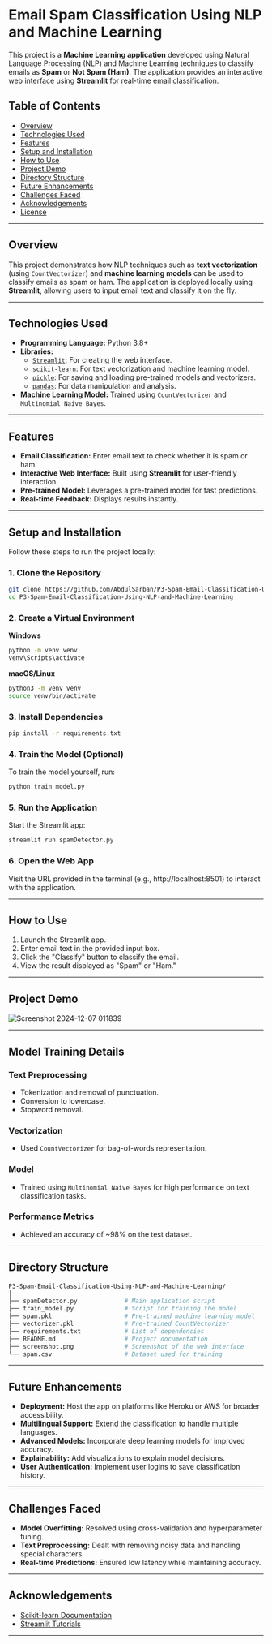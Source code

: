 
# Email Spam Classification Using NLP and Machine Learning

This project is a **Machine Learning application** developed using Natural Language Processing (NLP) and Machine Learning techniques to classify emails as **Spam** or **Not Spam (Ham)**. The application provides an interactive web interface using **Streamlit** for real-time email classification.

## Table of Contents
- [Overview](#overview)
- [Technologies Used](#technologies-used)
- [Features](#features)
- [Setup and Installation](#setup-and-installation)
- [How to Use](#how-to-use)
- [Project Demo](#project-demo)
- [Directory Structure](#directory-structure)
- [Future Enhancements](#future-enhancements)
- [Challenges Faced](#challenges-faced)
- [Acknowledgements](#acknowledgements)
- [License](#license)

---

## Overview

This project demonstrates how NLP techniques such as **text vectorization** (using `CountVectorizer`) and **machine learning models** can be used to classify emails as spam or ham. The application is deployed locally using **Streamlit**, allowing users to input email text and classify it on the fly.

---

## Technologies Used

- **Programming Language:** Python 3.8+
- **Libraries:**
  - [`Streamlit`](https://streamlit.io/): For creating the web interface.
  - [`scikit-learn`](https://scikit-learn.org/): For text vectorization and machine learning model.
  - [`pickle`](https://docs.python.org/3/library/pickle.html): For saving and loading pre-trained models and vectorizers.
  - [`pandas`](https://pandas.pydata.org/): For data manipulation and analysis.
- **Machine Learning Model:** Trained using `CountVectorizer` and `Multinomial Naive Bayes`.

---

## Features

- **Email Classification:** Enter email text to check whether it is spam or ham.
- **Interactive Web Interface:** Built using **Streamlit** for user-friendly interaction.
- **Pre-trained Model:** Leverages a pre-trained model for fast predictions.
- **Real-time Feedback:** Displays results instantly.

---

## Setup and Installation

Follow these steps to run the project locally:

### 1. Clone the Repository

```bash
git clone https://github.com/AbdulSarban/P3-Spam-Email-Classification-Using-NLP-and-Machine-Learning.git
cd P3-Spam-Email-Classification-Using-NLP-and-Machine-Learning
```

### 2. Create a Virtual Environment

**Windows**
```bash
python -m venv venv
venv\Scripts\activate
```

**macOS/Linux**
```bash
python3 -m venv venv
source venv/bin/activate
```

### 3. Install Dependencies

```bash
pip install -r requirements.txt
```

### 4. Train the Model (Optional)

To train the model yourself, run:

```bash
python train_model.py
```

### 5. Run the Application

Start the Streamlit app:

```bash
streamlit run spamDetector.py
```

### 6. Open the Web App

Visit the URL provided in the terminal (e.g., http://localhost:8501) to interact with the application.

---

## How to Use

1. Launch the Streamlit app.
2. Enter email text in the provided input box.
3. Click the "Classify" button to classify the email.
4. View the result displayed as "Spam" or "Ham."

---

## Project Demo

![Screenshot 2024-12-07 011839](https://github.com/user-attachments/assets/11b7c9a0-4446-4f94-832f-f8ced42a8182)


---

## Model Training Details

### Text Preprocessing

- Tokenization and removal of punctuation.
- Conversion to lowercase.
- Stopword removal.

### Vectorization

- Used `CountVectorizer` for bag-of-words representation.

### Model

- Trained using `Multinomial Naive Bayes` for high performance on text classification tasks.

### Performance Metrics

- Achieved an accuracy of ~98% on the test dataset.

---

## Directory Structure

```bash
P3-Spam-Email-Classification-Using-NLP-and-Machine-Learning/
│
├── spamDetector.py             # Main application script
├── train_model.py              # Script for training the model
├── spam.pkl                    # Pre-trained machine learning model
├── vectorizer.pkl              # Pre-trained CountVectorizer
├── requirements.txt            # List of dependencies
├── README.md                   # Project documentation
├── screenshot.png              # Screenshot of the web interface
└── spam.csv                    # Dataset used for training
```

---

## Future Enhancements

- **Deployment:** Host the app on platforms like Heroku or AWS for broader accessibility.
- **Multilingual Support:** Extend the classification to handle multiple languages.
- **Advanced Models:** Incorporate deep learning models for improved accuracy.
- **Explainability:** Add visualizations to explain model decisions.
- **User Authentication:** Implement user logins to save classification history.

---

## Challenges Faced

- **Model Overfitting:** Resolved using cross-validation and hyperparameter tuning.
- **Text Preprocessing:** Dealt with removing noisy data and handling special characters.
- **Real-time Predictions:** Ensured low latency while maintaining accuracy.

---

## Acknowledgements

- [Scikit-learn Documentation](https://scikit-learn.org/stable/documentation.html)
- [Streamlit Tutorials](https://docs.streamlit.io/)

---


